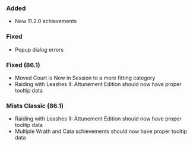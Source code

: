 <p><h3>Added</h3></p>
<ul>
<li>New 11.2.0 achievements</li>
</ul>
<p><h3>Fixed</h3></p>
<ul>
<li>Popup dialog errors</li>
</ul>
<p><h3>Fixed (86.1)</h3></p>
<ul>
<li>Moved Court is Now in Session to a more fitting category</li>
<li>Raiding with Leashes II: Attunement Edition should now have proper tooltip data</li>
</ul>
<p><h3>Mists Classic (86.1)</h3></p>
<ul>
<li>Raiding with Leashes II: Attunement Edition should now have proper tooltip data</li>
<li>Multiple Wrath and Cata schievements should now have proper tooltip data</li>
</ul>